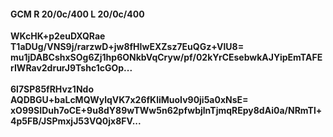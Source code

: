#### GCM R 20/0c/400 L 20/0c/400
**WKcHK+p2euDXQRae**<br/>**T1aDUg/VNS9j/rarzwD+jw8fHIwEXZsz7EuQGz+VlU8=**<br/>**mu1jDABCshxSOg6Zj1hp6ONkbVqCryw/pf/02kYrCEsebwkAJYipEmTAFErIWRav2drurJ9Tshc1cGOp...**<br/><br/>
**6l7SP85fRHvz1Ndo**<br/>**AQDBGU+baLcMQWylqVK7x26fKliMuoIv90ji5a0xNsE=**<br/>**xO99SIDuh7oCE+9u8dY89wTWw5n62pfwbjlnTjmqREpy8dAi0a/NRmTl+4p5FB/JSPmxjJ53VQ0jx8FV...**